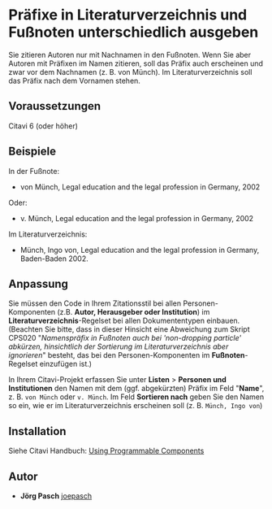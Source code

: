 # Präfixe in Literaturverzeichnis und Fußnoten unterschiedlich ausgeben

Sie zitieren Autoren nur mit Nachnamen in den Fußnoten. Wenn Sie aber Autoren mit Präfixen im Namen zitieren, soll das Präfix auch erscheinen und zwar vor dem Nachnamen (z. B. von Münch). Im Literaturverzeichnis soll das Präfix nach dem Vornamen stehen. 

## Voraussetzungen
Citavi 6 (oder höher)

## Beispiele
In der Fußnote:
- von Münch, Legal education and the legal profession in Germany, 2002

Oder:
- v. Münch, Legal education and the legal profession in Germany, 2002

Im Literaturverzeichnis: 
- Münch, Ingo von, Legal education and the legal profession in Germany, Baden-Baden 2002.

## Anpassung
Sie müssen den Code in Ihrem Zitationsstil bei allen Personen-Komponenten (z.B. **Autor, Herausgeber oder Institution**) im **Literaturverzeichnis**-Regelset bei allen Dokumententypen einbauen. (Beachten Sie bitte, dass in dieser Hinsicht eine Abweichung zum Skript CPS020 "_Namenspräfix in Fußnoten auch bei 'non-dropping particle' abkürzen, hinsichtlich der Sortierung im Literaturverzeichnis aber ignorieren_" besteht, das bei den Personen-Komponenten im **Fußnoten**-Regelset einzufügen ist.)

In Ihrem Citavi-Projekt erfassen Sie unter **Listen** > **Personen und Institutionen** den Namen mit dem (ggf. abgekürzten) Präfix im Feld "**Name**", z. B. `von Münch` oder `v. Münch`. Im Feld **Sortieren nach** geben Sie den Namen so ein, wie er im Literaturverzeichnis erscheinen soll (z. B. `Münch, Ingo von`)

## Installation
Siehe Citavi Handbuch: [Using Programmable Components](https://www.citavi.com/programmable_components)

## Autor

* **Jörg Pasch** [joepasch](https://github.com/joepasch)
